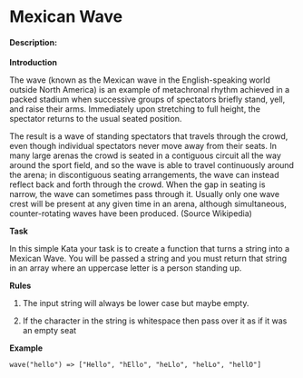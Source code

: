 # Mexican Wave
#### Description:

**Introduction**

The wave (known as the Mexican wave in the English-speaking world outside North America) is an example of metachronal rhythm achieved in a packed stadium when successive groups of spectators briefly stand, yell, and raise their arms. Immediately upon stretching to full height, the spectator returns to the usual seated position.

The result is a wave of standing spectators that travels through the crowd, even though individual spectators never move away from their seats. In many large arenas the crowd is seated in a contiguous circuit all the way around the sport field, and so the wave is able to travel continuously around the arena; in discontiguous seating arrangements, the wave can instead reflect back and forth through the crowd. When the gap in seating is narrow, the wave can sometimes pass through it. Usually only one wave crest will be present at any given time in an arena, although simultaneous, counter-rotating waves have been produced. (Source Wikipedia)

**Task**

In this simple Kata your task is to create a function that turns a string into a Mexican Wave. You will be passed a string and you must return that string in an array where an uppercase letter is a person standing up. 

**Rules**

 1.  The input string will always be lower case but maybe empty.

 2.  If the character in the string is whitespace then pass over it as if it was an empty seat

**Example**

    wave("hello") => ["Hello", "hEllo", "heLlo", "helLo", "hellO"]